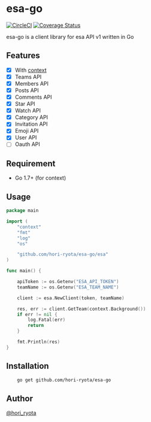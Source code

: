 # esa-go

[![CircleCI](https://circleci.com/gh/hori-ryota/esa-go.svg?style=svg)](https://circleci.com/gh/hori-ryota/esa-go)
[![Coverage Status](https://coveralls.io/repos/github/hori-ryota/esa-go/badge.svg?branch=master)](https://coveralls.io/github/hori-ryota/esa-go?branch=master)

esa-go is a client library for esa API v1 written in Go

## Features

- [x] With [context](https://golang.org/pkg/context/)
- [x] Teams API
- [x] Members API
- [x] Posts API
- [x] Comments API
- [x] Star API
- [x] Watch API
- [x] Category API
- [x] Invitation API
- [x] Emoji API
- [x] User API
- [ ] Oauth API

## Requirement

- Go 1.7+ (for context)

## Usage

```go
package main

import (
	"context"
	"fmt"
	"log"
	"os"

	"github.com/hori-ryota/esa-go/esa"
)

func main() {

	apiToken := os.Getenv("ESA_API_TOKEN")
	teamName := os.Getenv("ESA_TEAM_NAME")

	client := esa.NewClient(token, teamName)

	res, err := client.GetTeam(context.Background())
	if err != nil {
		log.Fatal(err)
		return
	}

	fmt.Println(res)
}
```

## Installation

```sh
    go get github.com/hori-ryota/esa-go
```

## Author

[@hori_ryota](https://twitter.com/hori_ryota)
